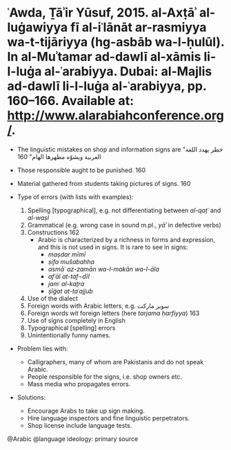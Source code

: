# ʿAwda, Ṯāʾir Yūsuf, 2015. al-Axṭāʾ al-luġawiyya fī al-iʿlānāt ar-rasmiyya wa-t-tijāriyya (hg-asbāb wa-l-ḥulūl). In al-Muʾtamar ad-dawlī al-xāmis li-l-luġa al-ʿarabiyya. Dubai: al-Majlis ad-dawlī li-l-luġa al-ʿarabiyya, pp. 160–166. Available at: http://www.alarabiahconference.org/.

- The linguistic mistakes on shop and information signs are  "خطر يهدد اللغة العربية ويشوّه مظهرها الهام" 160

- Those responsible aught to be punished. 160

- Material gathered from students taking pictures of signs. 160

- Type of errors (with lists with examples):

    1. Spelling [typographical], e.g. not differentiating between *al-qaṭʿ* and *al-waṣl*
    2. Grammatical (e.g. wrong case in sound m.pl., *yāʾ* in defective verbs)
    3. Constructions 162
       - Arabic is characterized by a richness in forms and expression, and this is not used in signs. It is rare to see in signs:
           - *maṣdar mīmī*
           - *ṣifa mušabahha*
           - *asmāʿ az-zamān wa-l-makān wa-l-āla*
           - *afʿāl at-taf¬dīl*
           - *jamʿ al-kaṯra*
           - *ṣīġat at-taʿajjub*
    4. Use of the  dialect
    5. Foreign words with Arabic letters, e.g. سوبر ماركت
    6. Foreign words wit foreign letters (here *tarjama ḥarfiyya*) 163
    7. Use of signs completely in English
    8. Typographical [spelling] errors
    9. Unintentionally funny names.

- Problem lies with: 
    - Calligraphers, many of whom are Pakistanis and do not speak Arabic.
    - People responsible for the signs, i.e. shop owners etc.
    - Mass media who propagates errors.

- Solutions:
    - Encourage Arabs to take up sign making.
    - Hire language inspectors and fine linguistic perpetrators.
    - Shop license include language tests.

@Arabic
@language ideology: primary source